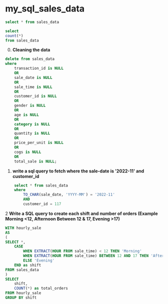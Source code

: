 # my_sql_sales_data
``` sql
select * from sales_data
```
``` sql	
select
count(*)
from sales_data
```
0. **Cleaning the data**
``` sql
delete from sales_data
where 
	transaction_id is NULL
	OR
	sale_date is NULL
	OR
	sale_time is NULL
	OR
	customer_id is NULL
	OR
	gender is NULL
	OR
	age is NULL
	OR
	category is NULL
	OR
	quantity is NULL
	OR
	price_per_unit is NULL
	OR
	cogs is NULL
	OR
	total_sale is NULL;
```
1. **write a sql query to fetch where the sale-date is '2022-11' and customer_id**
``` sql
	select * from sales_data
	where
		TO_CHAR(sale_date, 'YYYY-MM') = '2022-11'
		AND
		customer_id = 117
```
2 **Write a SQL query to create each shift and number of orders (Example Morning <12, Afternoon Between 12 & 17, Evening >17)**
``` sql
WITH hourly_sale
AS
(
SELECT *,
    CASE
        WHEN EXTRACT(HOUR FROM sale_time) < 12 THEN 'Morning'
        WHEN EXTRACT(HOUR FROM sale_time) BETWEEN 12 AND 17 THEN 'Afternoon'
        ELSE 'Evening'
    END as shift
FROM sales_data
)
SELECT 
    shift,
    COUNT(*) as total_orders    
FROM hourly_sale
GROUP BY shift
```

		
